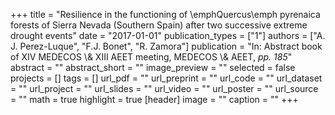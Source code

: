 +++
title = "Resilience in the functioning of \\emphQuercus\\emph pyrenaica forests of Sierra Nevada (Southern Spain) after two successive extreme drought events"
date = "2017-01-01"
publication_types = ["1"]
authors = ["A. J. Perez-Luque", "F.J. Bonet", "R. Zamora"]
publication = "In: Abstract book of XIV MEDECOS \\& XIII AEET meeting, MEDECOS \\& AEET, _pp. 185_"
abstract = ""
abstract_short = ""
image_preview = ""
selected = false
projects = []
tags = []
url_pdf = ""
url_preprint = ""
url_code = ""
url_dataset = ""
url_project = ""
url_slides = ""
url_video = ""
url_poster = ""
url_source = ""
math = true
highlight = true
[header]
image = ""
caption = ""
+++
